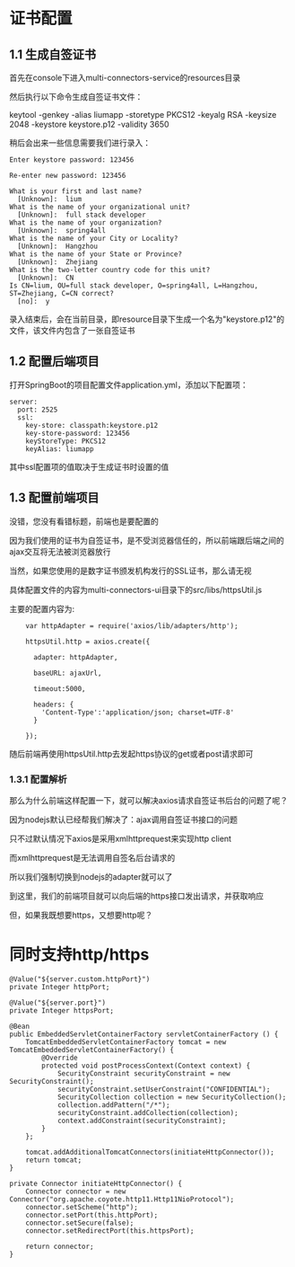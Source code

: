 # 证书配置

## 1.1 生成自签证书

首先在console下进入multi-connectors-service的resources目录

然后执行以下命令生成自签证书文件：

   keytool -genkey -alias liumapp -storetype PKCS12 -keyalg RSA -keysize 2048 -keystore keystore.p12 -validity 3650
   
稍后会出来一些信息需要我们进行录入：   
    
    Enter keystore password: 123456    
    
    Re-enter new password: 123456
    
    What is your first and last name?
      [Unknown]:  lium
    What is the name of your organizational unit?
      [Unknown]:  full stack developer
    What is the name of your organization?
      [Unknown]:  spring4all
    What is the name of your City or Locality?
      [Unknown]:  Hangzhou
    What is the name of your State or Province?
      [Unknown]:  Zhejiang
    What is the two-letter country code for this unit?
      [Unknown]:  CN
    Is CN=lium, OU=full stack developer, O=spring4all, L=Hangzhou, ST=Zhejiang, C=CN correct?
      [no]:  y

录入结束后，会在当前目录，即resource目录下生成一个名为"keystore.p12"的文件，该文件内包含了一张自签证书

## 1.2 配置后端项目

打开SpringBoot的项目配置文件application.yml，添加以下配置项：

    server:
      port: 2525
      ssl:
        key-store: classpath:keystore.p12
        key-store-password: 123456
        keyStoreType: PKCS12
        keyAlias: liumapp
    
其中ssl配置项的值取决于生成证书时设置的值

## 1.3 配置前端项目

没错，您没有看错标题，前端也是要配置的

因为我们使用的证书为自签证书，是不受浏览器信任的，所以前端跟后端之间的ajax交互将无法被浏览器放行

当然，如果您使用的是数字证书颁发机构发行的SSL证书，那么请无视

具体配置文件的内容为multi-connectors-ui目录下的src/libs/httpsUtil.js

主要的配置内容为:

        var httpAdapter = require('axios/lib/adapters/http');
        
        httpsUtil.http = axios.create({
        
          adapter: httpAdapter,
        
          baseURL: ajaxUrl,
        
          timeout:5000,
        
          headers: {
            'Content-Type':'application/json; charset=UTF-8'
          }
        
        });

随后前端再使用httpsUtil.http去发起https协议的get或者post请求即可

### 1.3.1 配置解析

那么为什么前端这样配置一下，就可以解决axios请求自签证书后台的问题了呢？

因为nodejs默认已经帮我们解决了：ajax调用自签证书接口的问题

只不过默认情况下axios是采用xmlhttprequest来实现http client

而xmlhttprequest是无法调用自签名后台请求的

所以我们强制切换到nodejs的adapter就可以了

到这里，我们的前端项目就可以向后端的https接口发出请求，并获取响应

但，如果我既想要https，又想要http呢？

# 同时支持http/https



    @Value("${server.custom.httpPort}")
    private Integer httpPort;

    @Value("${server.port}")
    private Integer httpsPort;

    @Bean
    public EmbeddedServletContainerFactory servletContainerFactory () {
        TomcatEmbeddedServletContainerFactory tomcat = new TomcatEmbeddedServletContainerFactory() {
            @Override
            protected void postProcessContext(Context context) {
                SecurityConstraint securityConstraint = new SecurityConstraint();
                securityConstraint.setUserConstraint("CONFIDENTIAL");
                SecurityCollection collection = new SecurityCollection();
                collection.addPattern("/*");
                securityConstraint.addCollection(collection);
                context.addConstraint(securityConstraint);
            }
        };

        tomcat.addAdditionalTomcatConnectors(initiateHttpConnector());
        return tomcat;
    }

    private Connector initiateHttpConnector() {
        Connector connector = new Connector("org.apache.coyote.http11.Http11NioProtocol");
        connector.setScheme("http");
        connector.setPort(this.httpPort);
        connector.setSecure(false);
        connector.setRedirectPort(this.httpsPort);

        return connector;
    }




    



